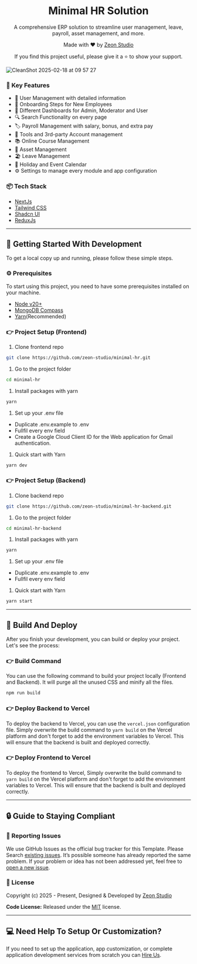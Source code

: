 <h1 align="center">Minimal HR Solution</h1>

<p align="center">A comprehensive ERP solution to streamline user management, leave, payroll, asset management, and more.</p>

<p align="center">Made with ♥ by <a href="https://zeon.studio/"> Zeon Studio</a></p>
<p align=center>If you find this project useful, please give it a ⭐ to show your support.</p>

![CleanShot 2025-02-18 at 09 57 27](https://github.com/user-attachments/assets/20e46c6d-b7f0-4042-9251-2cddb2ed1afb)


### 📌 Key Features

- 👥 User Management with detailed information
- 👥 Onboarding Steps for New Employees
- 🎯 Different Dashboards for Admin, Moderator and User
- 🔍 Search Functionality on every page
- 🏷️ Payroll Management with salary, bonus, and extra pay
- 🔗 Tools and 3rd-party Account management
- 📚 Online Course Management
- 📱 Asset Management
- 🏖️ Leave Management
- 📆 Holiday and Event Calendar
- ⚙️ Settings to manage every module and app configuration

### 📦 Tech Stack

- [NextJs](https://nextjs.org/)
- [Tailwind CSS](https://tailwindcss.com/)
- [Shadcn UI](https://ui.shadcn.com/)
- [ReduxJs](https://redux.js.org/)

---

## 🚀 Getting Started With Development

To get a local copy up and running, please follow these simple steps.

### ⚙️ Prerequisites

To start using this project, you need to have some prerequisites installed on your machine.

- [Node v20+](https://nodejs.org/en/download/)
- [MongoDB Compass](https://www.mongodb.com/products/tools/compass)
- [Yarn](https://www.npmjs.com/package/yarn)(Recommended)

### 👉 Project Setup (Frontend)

1. Clone frontend repo

  ```bash
  git clone https://github.com/zeon-studio/minimal-hr.git
  ```

1. Go to the project folder

  ```bash
  cd minimal-hr
  ```

1. Install packages with yarn

  ```bash
  yarn
  ```

1. Set up your .env file

- Duplicate .env.example to .env
- Fullfil every env field
- Create a Google Cloud Client ID for the Web application for Gmail authentication.

1. Quick start with Yarn

  ```bash
  yarn dev
  ```

### 👉 Project Setup (Backend)

1. Clone backend repo

  ```bash
  git clone https://github.com/zeon-studio/minimal-hr-backend.git
  ```
  
1. Go to the project folder

  ```bash
  cd minimal-hr-backend
  ```

1. Install packages with yarn

  ```bash
  yarn
  ```

1. Set up your .env file

- Duplicate .env.example to .env
- Fullfil every env field

1. Quick start with Yarn

  ```bash
  yarn start
  ```

---

## 🚀 Build And Deploy

After you finish your development, you can build or deploy your project. Let's see the process:

### 👉 Build Command

You can use the following command to build your project locally (Frontend and Backend). It will purge all the unused CSS and minify all the files.

```bash
npm run build
```

### 👉 Deploy Backend to Vercel

To deploy the backend to Vercel, you can use the `vercel.json` configuration file. Simply overwrite the build command to `yarn build` on the Vercel platform and don't forget to add the environment variables to Vercel. This will ensure that the backend is built and deployed correctly.

### 👉 Deploy Frontend to Vercel

To deploy the frontend to Vercel, Simply overwrite the build command to `yarn build` on the Vercel platform and don't forget to add the environment variables to Vercel. This will ensure that the backend is built and deployed correctly.

---

## 🔒 Guide to Staying Compliant

### 🐞 Reporting Issues

We use GitHub Issues as the official bug tracker for this Template. Please Search [existing issues](https://github.com/zeon-studio/erp-solution/issues). It’s possible someone has already reported the same problem.
If your problem or idea has not been addressed yet, feel free to [open a new issue](https://github.com/zeon-studio/erp-solution/issues).

### 📝 License

Copyright (c) 2025 - Present, Designed & Developed by [Zeon Studio](https://zeon.studio/)

**Code License:** Released under the [MIT](https://github.com/zeon-studio/erp-solution/blob/main/LICENSE) license.

---

## 💻 Need Help To Setup Or Customization?

If you need to set up the application, app customization, or complete application development services from scratch you can [Hire Us](https://zeon.studio/estimate-project).
